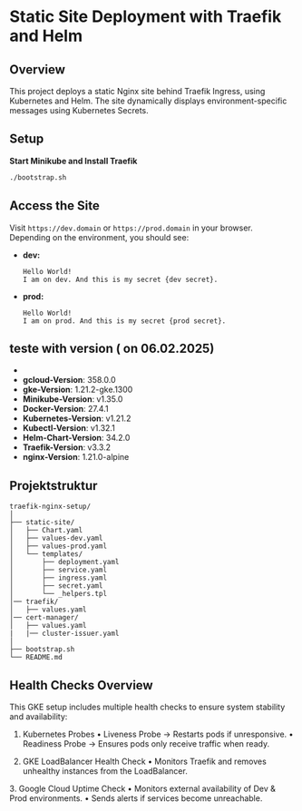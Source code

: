 
# Static Site Deployment with Traefik and Helm


## Overview
This project deploys a static Nginx site behind Traefik Ingress, using Kubernetes and Helm. The site dynamically displays environment-specific messages using Kubernetes Secrets.


## Setup
 **Start Minikube and Install Traefik**
   ```bash
   ./bootstrap.sh
   ```

## Access the Site
Visit `https://dev.domain` or  `https://prod.domain` in your browser. Depending on the environment, you should see:

- **dev:**
  ```
  Hello World!
  I am on dev. And this is my secret {dev secret}.
  ```
- **prod:**
  ```
  Hello World!
  I am on prod. And this is my secret {prod secret}.
  ```

## teste with version ( on 06.02.2025)
-
- **gcloud-Version**: 358.0.0
- **gke-Version**: 1.21.2-gke.1300
- **Minikube-Version**: v1.35.0
- **Docker-Version**: 27.4.1
- **Kubernetes-Version**: v1.21.2
- **Kubectl-Version**: v1.32.1
- **Helm-Chart-Version**: 34.2.0
- **Traefik-Version**: v3.3.2
- **nginx-Version**: 1.21.0-alpine



## Projektstruktur
```
traefik-nginx-setup/
│
├── static-site/
│   ├── Chart.yaml
│   ├── values-dev.yaml
│   ├── values-prod.yaml
│   └── templates/
│       ├── deployment.yaml
│       ├── service.yaml
│       ├── ingress.yaml
│       ├── secret.yaml
│       └── _helpers.tpl
│── traefik/
│   ├── values.yaml
│── cert-manager/
│   ├── values.yaml
|   |── cluster-issuer.yaml
│
├── bootstrap.sh
└── README.md
```
## Health Checks Overview

This GKE setup includes multiple health checks to ensure system stability and availability:

1. Kubernetes Probes
	•	Liveness Probe → Restarts pods if unresponsive.
	•	Readiness Probe → Ensures pods only receive traffic when ready.

2. GKE LoadBalancer Health Check
	•	Monitors Traefik and removes unhealthy instances from the LoadBalancer.

3️. Google Cloud Uptime Check
	•	Monitors external availability of Dev & Prod environments.
	•	Sends alerts if services become unreachable.


```